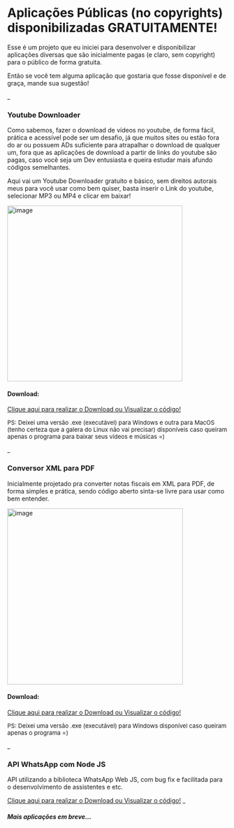 # Aplicações Públicas (no copyrights) disponibilizadas GRATUITAMENTE!

Esse é um projeto que eu iniciei para desenvolver e disponibilizar aplicações diversas que são inicialmente pagas (e claro, sem copyright) para o público de forma gratuita.

Então se você tem alguma aplicação que gostaria que fosse disponível e de graça, mande sua sugestão!

_

<h3>Youtube Downloader</h3>

Como sabemos, fazer o download de vídeos no youtube, de forma fácil, prática e acessível pode ser um desafio, já que muitos sites ou estão fora do ar ou possuem ADs suficiente para atrapalhar o download de qualquer um, fora que as aplicações de download a partir de links do youtube são pagas, caso você seja um Dev entusiasta e queira estudar mais afundo códigos semelhantes.

Aqui vai um Youtube Downloader gratuito e básico, sem direitos autorais meus para você usar como bem quiser, basta inserir o Link do youtube, selecionar MP3 ou MP4 e clicar em baixar!

<img width="401" alt="image" src="https://github.com/victorbeser/public-apps/assets/58988379/74d5a69e-a486-43db-bb55-232c2ebd1e71">

<h4>Download:</h4>

<a target="_blank" href="https://github.com/victorbeser/public-apps-youtubedownloader">Clique aqui para realizar o Download ou Visualizar o código!</a>
<br>
<p style="font-size: 10pt;">PS: Deixei uma versão .exe (executável) para Windows e outra para MacOS (tenho certeza que a galera do Linux não vai precisar) disponíveis caso queiram apenas o programa para baixar seus vídeos e músicas =)</p>

_

<h3>Conversor XML para PDF</h3>

Inicialmente projetado pra converter notas fiscais em XML para PDF, de forma simples e prática, sendo código aberto sinta-se livre para usar como bem entender.

<img width="402" alt="image" src="https://github.com/victorbeser/public-apps/assets/58988379/64b665b3-3e28-4e3e-a79f-798f029815c4">

<h4>Download:</h4>

<a target="_blank" href="https://github.com/victorbeser/public-apps-xmlpdf">Clique aqui para realizar o Download ou Visualizar o código!</a>
<br>
<p style="font-size: 10pt;">PS: Deixei uma versão .exe (executável) para Windows disponível caso queiram apenas o programa =)</p>

_

<h3>API WhatsApp com Node JS</h3>

API utilizando a biblioteca WhatsApp Web JS, com bug fix e facilitada para o desenvolvimento de assistentes e etc.

<a target="_blank" href="https://quinzeconto.com.br/blog/article.php?id=19">Clique aqui para realizar o Download ou Visualizar o código!</a>
_

<h5>Mais aplicações em breve...</h5>

